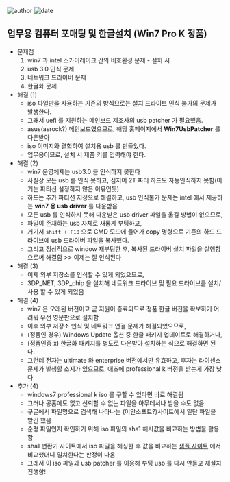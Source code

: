 
![author](https://img.shields.io/badge/author-daesungRa-lightgray.svg?style=flat-square)
![date](https://img.shields.io/badge/date-190604-lightgray.svg?style=flat-square)

## 업무용 컴퓨터 포매팅 및 한글설치 (Win7 Pro K 정품)

- 문제점
	1. win7 과 intel 스카이레이크 간의 비호환성 문제 - 설치 시 
	2. usb 3.0 인식 문제
	3. 네트워크 드라이버 문제
	4. 한글화 문제
- 해결 (1)
	* iso 파일만을 사용하는 기존의 방식으로는 설치 드라이브 인식 불가의 문제가 발생한다.
	* 그래서 uefi 를 지원하는 메인보드 제조사의 usb patcher 가 필요했음.
	* asus(asrock?) 메인보드였으므로, 해당 홈페이지에서 **Win7UsbPatcher** 를 다운받아
	* iso 이미지와 결합하여 설치용 usb 를 만들었다.
	* 업무용이므로, 설치 시 제품 키를 입력해야 한다.
- 해결 (2)
	* win7 운영체제는 usb3.0 을 인식하지 못한다
	* 사실상 모든 usb 를 인식 못하고, 심지어 2T 짜리 하드도 자동인식하지 못함(이거는 파티션 설정하지 않은 이유인듯)
	* 하드는 추가 파티션 지정으로 해결하고, usb 인식불가 문제는 intel 에서 제공하는 **win7 용 usb driver** 를 다운받음
	* 모든 usb 를 인식하지 못해 다운받은 usb driver 파일을 옮길 방법이 없으므로,
	* 파일이 존재하는 usb 자체로 새롭게 부팅하고,
	* 거기서 ```shift + F10``` 으로 CMD 모드에 들어가 copy 명령으로 기존의 하드 드라이브에 usb 드라이버 파일을 복사했다.
	* 그리고 정상적으로 window 재부팅한 후, 복사된 드라이버 설치 파일을 실행함으로써 해결함 >> 이제는 잘 인식된다
- 해결 (3)
	* 이제 외부 저장소를 인식할 수 있게 되었으므로,
	* 3DP_NET, 3DP_chip 을 설치해 네트워크 드라이브 및 필요 드라이브를 설치/사용 할 수 있게 되었음
- 해결 (4)
	* win7 은 오래된 버전이고 곧 지원이 종료되므로 정품 한글 버전을 확보하기 어려워 우선 영문판으로 설치함
	* 이후 외부 저장소 인식 및 네트워크 연결 문제가 해결되었으므로,
	* (정품인 경우) Windows Update 옵션 중 한글 패키지 업데이트로 해결하거나,
	* (정품인증 x) 한글화 패키지를 별도로 다운받아 설치하는 식으로 해결하면 된다.
	* 그런데 전자는 ultimate 와 enterprise 버전에서만 유효하고, 후자는 라이센스 문제가 발생할 소지가 있으므로, 애초에 professional k 버전을 받는게 가장 낫다
- 추가 (4)
    * windows7 professional k iso 를 구할 수 있다면 바로 해결됨
    * 그러나 공홈에도 없고 신뢰할 수 없는 파일을 아무데서나 받을 수도 없음
    * 구글에서 파일명으로 검색해 나타나는 (이안소프트?)사이트에서 일단 파일을 받긴 했음
    * 순정 파일인지 확인하기 위해 iso 파일의 sha1 해시값을 비교하는 방법을 활용함
    * sha1 변환기 사이트에서 iso 파일을 해싱한 후 값을 비교하는 [샘플 사이트](http://winsha1.yooneed.one/win7ap.html) 에서 비교했더니 일치한다는 판정이 나옴
    * 그래서 이 iso 파일과 usb patcher 를 이용해 부팅 usb 를 다시 만들고 재설치 진행함!
